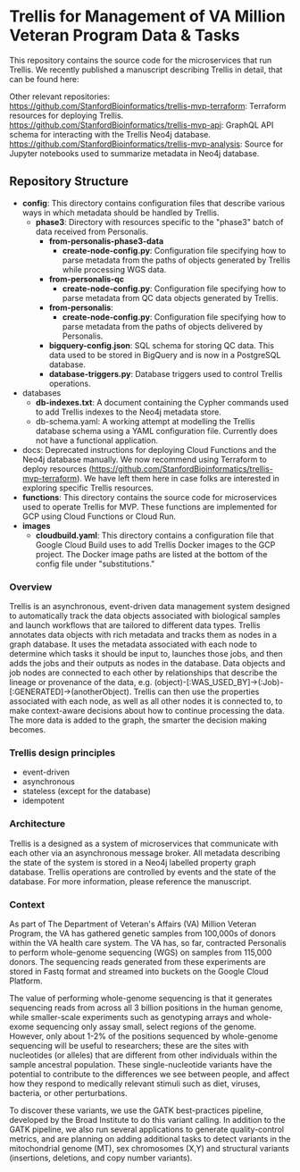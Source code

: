 # Trellis for Management of VA Million Veteran Program Data & Tasks

This repository contains the source code for the microservices that run Trellis. We recently published a manuscript describing Trellis in detail, that can be found here: <INSERT LINK>

Other relevant repositories:
https://github.com/StanfordBioinformatics/trellis-mvp-terraform: Terraform resources for deploying Trellis.
https://github.com/StanfordBioinformatics/trellis-mvp-api: GraphQL API schema for interacting with the Trellis Neo4j database.
https://github.com/StanfordBioinformatics/trellis-mvp-analysis: Source for Jupyter notebooks used to summarize metadata in Neo4j database.
  

  
## Repository Structure
* __config__: This directory contains configuration files that describe various ways in which metadata should be handled by Trellis.
  * __phase3__: Directory with resources specific to the "phase3" batch of data received from Personalis.
    * __from-personalis-phase3-data__
      * __create-node-config.py__: Configuration file specifying how to parse metadata from the paths of objects generated by Trellis while processing WGS data.
    * __from-personalis-qc__
      * __create-node-config.py__: Configuration file specifying how to parse metadata from QC data objects generated by Trellis.
    * __from-personalis__: 
      * __create-node-config.py__: Configuration file specifying how to parse metadata from the paths of objects delivered by Personalis. 
    * __bigquery-config.json__: SQL schema for storing QC data. This data used to be stored in BigQuery and is now in a PostgreSQL database.
    * __database-triggers.py__: Database triggers used to control Trellis operations.
* databases
  * __db-indexes.txt__: A document containing the Cypher commands used to add Trellis indexes to the Neo4j metadata store.
  * db-schema.yaml: A working attempt at modelling the Trellis database schema using a YAML configuration file. Currently does not have a functional application.
* docs: Deprecated instructions for deploying Cloud Functions and the Neo4j database manually. We now recommend using Terraform to deploy resources (https://github.com/StanfordBioinformatics/trellis-mvp-terraform). We have left them here in case folks are interested in exploring specific Trellis resources.
* __functions__: This directory contains the source code for microservices used to operate Trellis for MVP. These functions are implemented for GCP using Cloud Functions or Cloud Run.
* __images__
  * __cloudbuild.yaml__: This directory contains a configuration file that Google Cloud Build uses to add Trellis Docker images to the GCP project. The Docker image paths are listed at the bottom of the config file under "substitutions."


### Overview
Trellis is an asynchronous, event-driven data management system designed to automatically track the data objects associated with biological samples and launch workflows that are tailored to different data types. Trellis annotates data objects with rich metadata and tracks them as nodes in a graph database. It uses the metadata associated with each node to determine which tasks it should be input to, launches those jobs, and then adds the jobs and their outputs as nodes in the database. Data objects and job nodes are connected to each other by relationships that describe the lineage or provenance of the data, e.g. (object)-[:WAS_USED_BY]->(:Job)-[:GENERATED]->(anotherObject). Trellis can then use the properties associated with each node, as well as all other nodes it is connected to, to make context-aware decisions about how to continue processing the data. The more data is added to the graph, the smarter the decision making becomes.

### Trellis design principles
* event-driven
* asynchronous
* stateless (except for the database)
* idempotent

### Architecture
Trellis is a designed as a system of microservices that communicate with each other via an asynchronous message broker. All metadata describing the state of the system is stored in a Neo4j labelled property graph database. Trellis operations are controlled by events and the state of the database. For more information, please reference the manuscript.

### Context
As part of The Department of Veteran's Affairs (VA) Million Veteran Program, the VA has gathered genetic samples from 100,000s of donors within the VA health care system. The VA has, so far, contracted Personalis to perform whole-genome sequencing (WGS) on samples from 115,000 donors. The sequencing reads generated from these experiments are stored in Fastq format and streamed into buckets on the Google Cloud Platform. 

The value of performing whole-genome sequencing is that it generates sequencing reads from across all 3 billion positions in the human genome, while smaller-scale experiments such as genotyping arrays and whole-exome sequencing only assay small, select regions of the genome. However, only about 1-2% of the positions sequenced by whole-genome sequencing will be useful to researchers; these are the sites with nucleotides (or alleles) that are different from other individuals within the sample ancestral population. These single-nucleotide variants have the potential to contribute to the differences we see between people, and affect how they respond to medically relevant stimuli such as diet, viruses, bacteria, or other perturbations.

To discover these variants, we use the GATK best-practices pipeline, developed by the Broad Institute to do this variant calling. In addition to the GATK pipeline, we also run several applications to generate quality-control metrics, and are planning on adding additional tasks to detect variants in the mitochondrial genome (MT), sex chromosomes (X,Y) and structural variants (insertions, deletions, and copy number variants).



